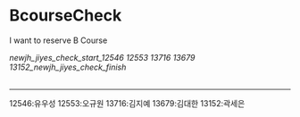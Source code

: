 # BcourseCheck
I want to reserve B Course

_newjh_jiyes_check_start_12546 12553 13716 13679 13152_newjh_jiyes_check_finish_
<br/><br/>
***
12546:유우성 12553:오규원 13716:김지예 13679:김대한 13152:곽세은
